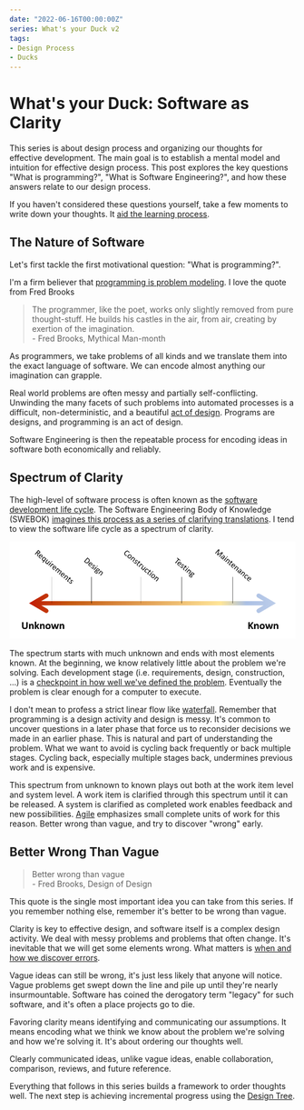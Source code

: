 ```yaml
---
date: "2022-06-16T00:00:00Z"
series: What's your Duck v2
tags:
- Design Process
- Ducks
---
```


# What's your Duck: Software as Clarity

This series is about design process and organizing our thoughts for effective development. The main goal is to establish a mental model and intuition for effective design process. This post explores the key questions "What is programming?", "What is Software Engineering?", and how these answers relate to our design process.

If you haven't considered these questions yourself, take a few moments to write down your thoughts. It [aid the learning process](../../post/2022-03-07-Small-Teaching-Review.md#predicting).

## The Nature of Software 

Let's first tackle the first motivational question: "What is programming?".

I'm a firm believer that [programming is problem modeling](../../post/2022-02-18-Programming-is-Problem-Modeling.md). I love the quote from Fred Brooks

> The programmer, like the poet, works only slightly removed from pure thought-stuff. He builds his castles in the air, from air, creating by exertion of the imagination.  
> \- Fred Brooks, Mythical Man-month

As programmers, we take problems of all kinds and we translate them into the exact language of software. We can encode almost anything our imagination can grapple.

Real world problems are often messy and partially self-conflicting. Unwinding the many facets of such problems into automated processes is a difficult, non-deterministic, and a beautiful [act of design](https://www.developerdotstar.com/mag/articles/reeves_design.html). Programs are designs, and programming is an act of design. 

Software Engineering is then the repeatable process for encoding ideas in software both economically and reliably.

## Spectrum of Clarity

The high-level of software process is often known as the [software development life cycle](https://en.wikipedia.org/wiki/Systems_development_life_cycle). The Software Engineering Body of Knowledge (SWEBOK) [imagines this process as a series of clarifying translations](../../post/2021-08-13-Swebok-transform-view.md). I tend to view the software life cycle as a spectrum of clarity.

![Spectrum of clarity](../../../static/post-media/Whats-your-duck/spectrum.png)

The spectrum starts with much unknown and ends with most elements known. At the beginning, we know relatively little about the problem we're solving. Each development stage (i.e. requirements, design, construction, ...) is a [checkpoint in how well we've defined the problem](../../post/2022-02-18-Programming-is-Problem-Modeling.md#increment-to-good-enough). Eventually the problem is clear enough for a computer to execute.

I don't mean to profess a strict linear flow like [waterfall](https://en.wikipedia.org/wiki/Waterfall_model). Remember that programming is a design activity and design is messy. It's common to uncover questions in a later phase that force us to reconsider decisions we made in an earlier phase. This is natural and part of understanding the problem. What we want to avoid is cycling back frequently or back multiple stages. Cycling back, especially multiple stages back, undermines previous work and is expensive. 

This spectrum from unknown to known plays out both at the work item level and system level. A work item is clarified through this spectrum until it can be released. A system is clarified as completed work enables feedback and new possibilities. [Agile](https://en.wikipedia.org/wiki/Agile_software_development) emphasizes small complete units of work for this reason. Better wrong than vague, and try to discover "wrong" early.

## Better Wrong Than Vague

> Better wrong than vague  
> \- Fred Brooks, Design of Design

This quote is the single most important idea you can take from this series. If you remember nothing else, remember it's better to be wrong than vague.

Clarity is key to effective design, and software itself is a complex design activity. We deal with messy problems and problems that often change. It's inevitable that we will get some elements wrong. What matters is [when and how we discover errors](https://stevemcconnell.com/articles/an-ounce-of-prevention/).

Vague ideas can still be wrong, it's just less likely that anyone will notice. Vague problems get swept down the line and pile up until they're nearly insurmountable. Software has coined the derogatory term "legacy" for such software, and it's often a place projects go to die.

Favoring clarity means identifying and communicating our assumptions. It means encoding what we think we know about the problem we're solving and how we're solving it. It's about ordering our thoughts well.

Clearly communicated ideas, unlike vague ideas, enable collaboration, comparison, reviews, and future reference.

Everything that follows in this series builds a framework to order thoughts well. The next step is achieving incremental progress using the [Design Tree](./2022-06-16-2-Design-Tree-and-Incremental-Progress.md).




